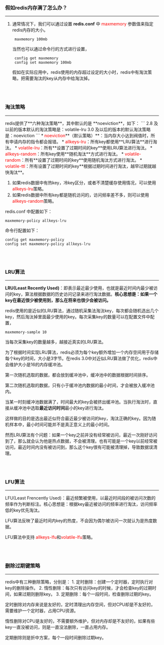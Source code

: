 ### 假如redis内存满了怎么办？
<hr>

1. 通常情况下，我们可以通过设置 **redis.conf** 中 <font color=red>maxmemory</font> 参数值来指定redis内存的大小。
   ```
    maxmemory 100mb
   ```

   当然也可以通过命令行的方式进行设置，
   ```
    config get maxmemory
    config set maxmemory 100mb
   ```
    假如在实际应用中，redis使用的内存超过设定的大小时，redis中有淘汰策略，把需要淘汰的key从内存中给淘汰掉。

<br>
<br>    


### 淘汰策略 ###
<hr/>
redis提供了**六种淘汰策略**，其中默认的是 **noeviction**，如下：
```
2.8 及以前的版本默认的淘汰策略是：volatile-lru
3.0 及以后的版本的默认淘汰策略是：noeviction
```
* <font color=red>noeviction</font>**（默认策略）**：当内存大小达到阀值时，所有申请内存的指令都会报错。
* <font color=red>allkeys-lru</font>：所有key都使用**LRU算法**进行淘汰。
* <font color=red>volatile-lru</font>：所有**设置了过期时间的key**使用LRU算法进行淘汰。
* <font color=red>allkeys-random</font>：所有key使用**随机淘汰**方式进行淘汰。
* <font color=red>volatile-random</font>：所有**设置了过期时间的key**使用随机淘汰方式进行淘汰。
* <font color=red>volatile-ttl</font>：所有设置了过期时间的key**根据过期时间进行淘汰，越早过期就越快淘汰**。

1. 如果redis数据中有热key，冷key区分，或者不清楚缓存使用情况，可以使用 <font color=red>allkeys-lru</font>策略。
2. 如果redis数据中所有key都是随机访问的，访问频率差不多，则可以使用<font color=red>allkeys-random</font>策略。

redis.conf 中配置如下：
```
maxmemory-policy allkeys-lru
```

命令行配置如下：
```
config get maxmemory-policy
config set maxmemory-policy allkeys-lru
```
<br>
<br>

### LRU算法 ###
<hr/>

**LRU(Least Recently Used)**：即表示最近最少使用，也就是最近时间内最少被访问的key，算法根据数据的历史访问记录来进行淘汰数据。**核心思想是：如果一个key在最近很少被使用到，那么在将来也很少会被访问。**

redis使用的是近似的LRU算法，通过随机采集法淘汰key，每次都会随机选出几个key，然后淘汰掉里面最少使用的key。每次采集key的数量可以在配置文件中配置，
```
maxmemory-sample 10
```
当每次采集key的数量越多，越接近真实的LRU算法。

为了根据时间实现LRU算法，redis必须为每个key额外增加一个内存空间用于存储每个key的时间，大小是3字节。在redis 3.0中对近似LRU算法做了优化，redis中会维护大小是16的内存缓冲池。

第一次随机选取的数据，都会放到缓冲池中，缓冲池中的数据根据时间排序。

第二次随机选取的数据，只有小于缓冲池内数据的最小时间，才会被放入缓冲池内。

当某一时刻缓冲池数据满了，时间最大的key会被挤出缓冲池。当执行淘汰时，直接从缓冲池中选取**最近访问时间**最小的key进行淘汰。

这样做的目的是选出最近似符合最近最少被访问的key，淘汰正确的key。因为随机样本中，最小时间可能并不是真正意义上的最小时间。

然而LRU算法有个问题：如果一个key之前并没有经常被访问，最近一次刚好访问到了，那么就会认为他是热点数据，不会被清理。也有可能是一个key以前经常被访问，最近时间内没有被访问到，那么这个key很有可能被清理掉，导致数据误清理。

<br>
<br>

### LFU算法 ###
<hr/>
LFU(Least Frencently Used)：最近频繁被使用，以最近时间段的被访问次数的频率作为判断标注。核心思想是：根据key最近被访问的频率进行淘汰，访问频率低的key优先淘汰。

LFU算法反映了最近时间内key的热度，不会因为偶尔被访问一次就认为是热度数据。

LFU算法中支持 <font color=red>allkeys-lfu</font>和<font color=red>volatile-lfu</font>策略。

<br>
<br>

### 删除过期键策略 ###
<hr/>
redis中有三种删除策略，分别是：
1. 定时删除：创建一个定时器，定时执行对key的删除操作。
2. 惰性删除：每次只有访问key的时候，才会检查key的过期时间，如果过期则删除key。
3. 定期删除：每个一段时间，检查删除过期的key。

定时删除对内存来说是友好的，定时清理出内存空间，但对CPU却是不友好的，需要维护一个定时器，占用CPU资源。

惰性删除对CPU是友好的，不需要额外维护，但对内存却是不友好的，如果有些key一直没被访问，则是一直没法删除，一直占用内存。

定期删除则是折中方案，每个一段时间删除过期key。
